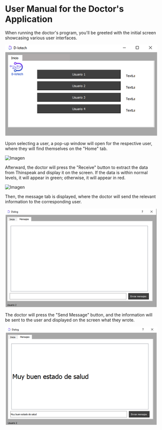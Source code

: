 # User Manual for the Doctor's Application


When running the doctor's program, you'll be greeted with the initial screen showcasing various user interfaces.

![Imagen](Imagenes/imagen1.png "Imagen1")


Upon selecting a user, a pop-up window will open for the respective user, where they will find themselves on the "Home" tab.

![Imagen](/Imagenes/Imagen2.png "Imagen2")


Afterward, the doctor will press the "Receive" button to extract the data from Thinspeak and display it on the screen. If the data is within normal levels, it will appear in green; otherwise, it will appear in red.

![Imagen](/Imagenes/Imagen3.png "Imagen3")


Then, the message tab is displayed, where the doctor will send the relevant information to the corresponding user.

![Imagen](Imagenes/imagen4.png "Imagen4")


The doctor will press the "Send Message" button, and the information will be sent to the user and displayed on the screen what they wrote.

![Imagen](Imagenes/imagen5.png "Imagen5")
